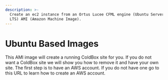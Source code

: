 ```yaml
---
description: >-
  Create an ec2 instance from an Ortus Lucee CFML engine (Ubuntu Server 18.04
  LTS) AMI (Amazon Machine Image).
---
```


# Ubuntu Based Images

This AMI image will create a running ColdBox site for you. If you do not want a ColdBox site we will show you how to remove it and have your own site. The first step is to have an AWS account. If you do not have one go to this URL to learn how to create an AWS account. 

